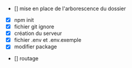 - [] mise en place de l'arborescence du dossier
- [X] npm init
- [X] fichier git ignore
- [X] création du serveur
- [X] fichier .env et .env.exemple
- [X] modifier package
- [] routage 